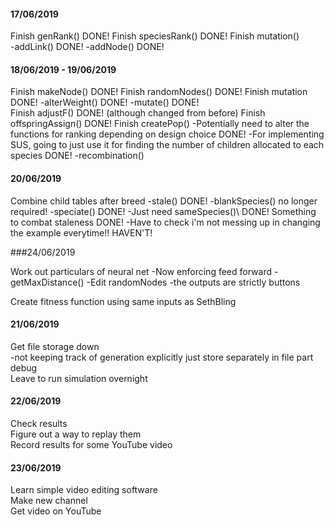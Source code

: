 #### 17/06/2019

Finish genRank() DONE!
Finish speciesRank() DONE!
Finish mutation()\
  -addLink() DONE!
  -addNode() DONE!


#### 18/06/2019 - 19/06/2019

Finish makeNode() DONE!
Finish randomNodes() DONE!
Finish mutation DONE!
  -alterWeight() DONE!
  -mutate() DONE!  
Finish adjustF() DONE! (although changed from before)
Finish offspringAssign() DONE!
Finish createPop()
  -Potentially need to alter the functions for ranking depending on design choice DONE!
  -For implementing SUS, going to just use it for finding the number of children allocated to each species DONE!
  -recombination()


#### 20/06/2019

Combine child tables after breed
-stale() DONE!
-blankSpecies() no longer required!
-speciate() DONE!
  -Just need sameSpecies()\ DONE!
Something to combat staleness DONE!
-Have to check i'm not messing up in changing the example everytime!! HAVEN'T!


###24/06/2019

Work out particulars of neural net
  -Now enforcing feed forward
    -getMaxDistance()
    -Edit randomNodes
  -the outputs are strictly buttons

Create fitness function using same inputs as SethBling

#### 21/06/2019

Get file storage down\
  -not keeping track of generation explicitly just store separately in file part\
debug\
Leave to run simulation overnight

#### 22/06/2019

Check results\
Figure out a way to replay them\
Record results for some YouTube video

#### 23/06/2019

Learn simple video editing software\
Make new channel\
Get video on YouTube
